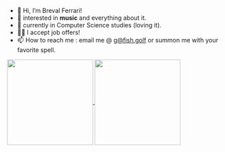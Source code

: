 - 👋 Hi, I’m Breval Ferrari!
- 👀 interested in **music** and everything about it.
- 🌱 currently in Computer Science studies (loving it).
- 👨‍💼 I accept job offers!
- 📫 How to reach me : email me @ [g@fish.golf](mailto:g@fish.golf) or summon me with your favorite spell.


<a href="https://github.com/anuraghazra/github-readme-stats">
  <img height=200 align="center" src="https://github-readme-stats.vercel.app/api?username=p6nj&show_icons=true&theme=dark" />
</a>
<a href="https://github.com/anuraghazra/github-readme-stats">
  <img height=200 align="center" src="https://github-readme-stats.vercel.app/api/top-langs/?username=p6nj&layout=compact&theme=dark&langs_count=8&card_width=320&hide=jupyter%20notebook" />
</a>
